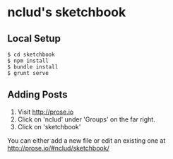 # nclud's sketchbook

## Local Setup 

    $ cd sketchbook
    $ npm install
    $ bundle install
    $ grunt serve

## Adding Posts

1. Visit http://prose.io
2. Click on 'nclud' under 'Groups' on the far right.
3. Click on 'sketchbook'

You can either add a new file or edit an existing one at http://prose.io/#nclud/sketchbook/
